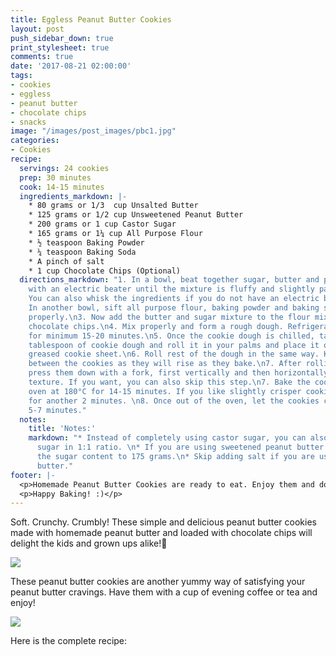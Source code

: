 ```yaml
---
title: Eggless Peanut Butter Cookies
layout: post
push_sidebar_down: true
print_stylesheet: true
comments: true
date: '2017-08-21 02:00:00'
tags:
- cookies
- eggless
- peanut butter
- chocolate chips
- snacks
image: "/images/post_images/pbc1.jpg"
categories:
- Cookies
recipe:
  servings: 24 cookies
  prep: 30 minutes
  cook: 14-15 minutes
  ingredients_markdown: |-
    * 80 grams or 1/3  cup Unsalted Butter
    * 125 grams or 1/2 cup Unsweetened Peanut Butter
    * 200 grams or 1 cup Castor Sugar
    * 165 grams or 1¼ cup All Purpose Flour
    * ½ teaspoon Baking Powder
    * ¼ teaspoon Baking Soda
    * A pinch of salt
    * 1 cup Chocolate Chips (Optional)
  directions_markdown: "1. In a bowl, beat together sugar, butter and peanut butter
    with an electric beater until the mixture is fluffy and slightly pale in colour.
    You can also whisk the ingredients if you do not have an electric beater. \n2.
    In another bowl, sift all purpose flour, baking powder and baking soda and mix
    properly.\n3. Now add the butter and sugar mixture to the flour mix followed by
    chocolate chips.\n4. Mix properly and form a rough dough. Refrigerate the dough
    for minimum 15-20 minutes.\n5. Once the cookie dough is chilled, take about 1
    tablespoon of cookie dough and roll it in your palms and place it on very lightly
    greased cookie sheet.\n6. Roll rest of the dough in the same way. Keep some distance
    between the cookies as they will rise as they bake.\n7. After rolling the cookies,
    press them down with a fork, first vertically and then horizontally for a designed
    texture. If you want, you can also skip this step.\n7. Bake the cookies in a preheated
    oven at 180°C for 14-15 minutes. If you like slightly crisper cookies, bake them
    for another 2 minutes. \n8. Once out of the oven, let the cookies cool down for
    5-7 minutes."
  notes:
    title: 'Notes:'
    markdown: "* Instead of completely using castor sugar, you can also use brown
      sugar in 1:1 ratio. \n* If you are using sweetened peanut butter then reduce
      the sugar content to 175 grams.\n* Skip adding salt if you are using salted
      butter."
footer: |-
  <p>Homemade Peanut Butter Cookies are ready to eat. Enjoy them and do let us know if you try this recipe at home! Leave a comment, take a picture, post it on Instagram and tag me @deepika2808.</p>
  <p>Happy Baking! :)</p>
---
```


Soft. Crunchy. Crumbly! These simple and delicious peanut butter cookies made with homemade peanut butter and loaded with chocolate chips will delight the kids and grown ups alike!🍪

![]({{site.url}}/images/post_images/pbc2.jpg)


These peanut butter cookies are another yummy way of satisfying your peanut butter cravings. Have them with a cup of evening coffee or tea and enjoy!

![]({{site.url}}/images/post_images/pbc3.jpg)



Here is the complete recipe:
